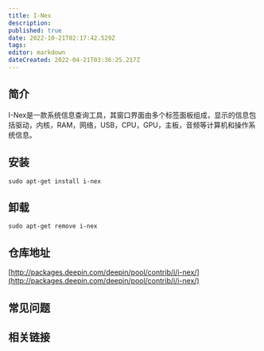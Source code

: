 ```yaml
---
title: I-Nex
description: 
published: true
date: 2022-10-21T02:17:42.529Z
tags: 
editor: markdown
dateCreated: 2022-04-21T03:36:25.217Z
---
```


## 简介

I-Nex是一款系统信息查询工具，其窗口界面由多个标签面板组成，显示的信息包括驱动，内核，RAM，网络，USB，CPU，GPU，主板，音频等计算机和操作系统信息。

## 安装

`sudo apt-get install i-nex`

## 卸载

`sudo apt-get remove i-nex`

## 仓库地址

[http://packages.deepin.com/deepin/pool/contrib/i/i-nex/](http://packages.deepin.com/deepin/pool/contrib/i/i-nex/)

## 常见问题

## 相关链接
